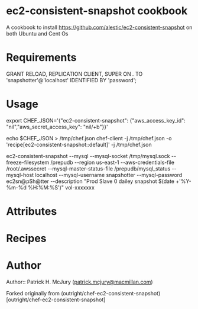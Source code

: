 # ec2-consistent-snapshot cookbook
A cookbook to install https://github.com/alestic/ec2-consistent-snapshot on both Ubuntu and Cent Os

# Requirements
GRANT RELOAD, REPLICATION CLIENT, SUPER ON *.* TO  'snapshotter'@'localhost' IDENTIFIED BY 'password';

# Usage

export CHEF_JSON='{"ec2-consistent-snapshot": {"aws_access_key_id": "nil","aws_secret_access_key": "nil/+b"}}'

echo $CHEF_JSON > /tmp/chef.json
chef-client -j /tmp/chef.json -o 'recipe[ec2-consistent-snapshot::default]' -j /tmp/chef.json

ec2-consistent-snapshot --mysql --mysql-socket /tmp/mysql.sock --freeze-filesystem /prepudb --region us-east-1 --aws-credentials-file /root/.awssecret --mysql-master-status-file /prepudb/mysql_status --mysql-host localhost --mysql-username snapshotter --mysql-password ec2sn@pSh@tter --description "Prod Slave 0 dailey snapshot $(date +'%Y-%m-%d %H:%M:%S')" vol-xxxxxxx


# Attributes

# Recipes

# Author

Author:: Patrick H. McJury (<patrick.mcjury@macmillan.com>)

Forked originally from (outright/chef-ec2-consistent-snapshot)[outright/chef-ec2-consistent-snapshot]
